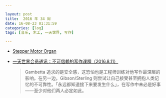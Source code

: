 ```yaml
---

layout: post
title:  2016 年 34 周
date: 16-08-23 01:31:59
categories: [log]
tags: [音乐, 木工, 一天世界, 写作]

---
```


- [Stepper Motor Organ](https://www.youtube.com/watch?v=--sH0071ZDc)

- [一天世界会员通讯：不可信赖的写作课程（2016.8.11）]()

	> Gambetta 追求的是安全感，这恐怕也是工程师训练对他写作最深层的影响。在另一边，Gibson/Sterling 则尝试让自己接受甚至拥抱人类记忆的不可靠性。「永远都知道接下来要发生什么」，在写作中未必是好事——至少对他们两人必定如此。